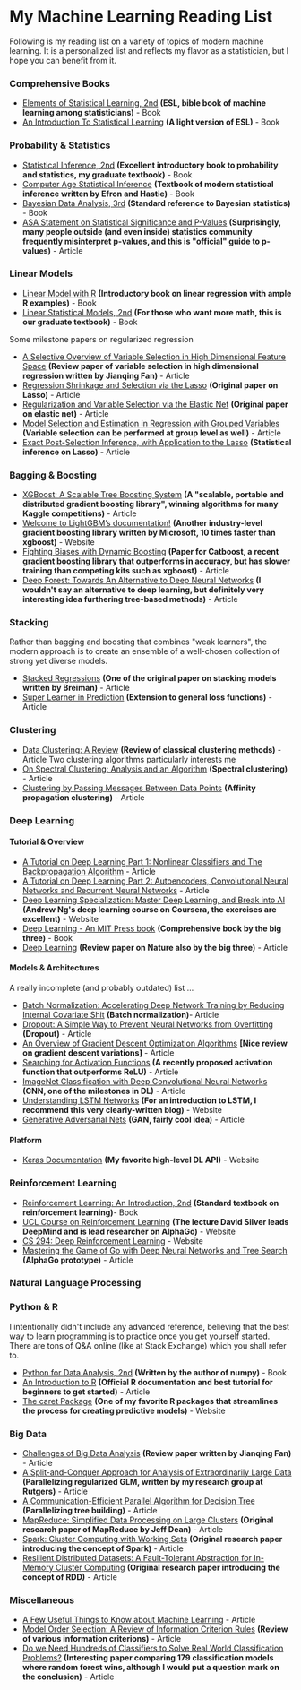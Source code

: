 # My Machine Learning Reading List
Following is my reading list on a variety of topics of modern machine learning. It is a personalized list and reflects my flavor as a statistician, but I hope you can benefit from it.

### Comprehensive Books

* [Elements of Statistical Learning, 2nd](http://web.stanford.edu/~hastie/ElemStatLearn/printings/ESLII_print12.pdf) **(ESL, bible book of machine learning among statisticians)** - Book
* [An Introduction To Statistical Learning](http://www-bcf.usc.edu/~gareth/ISL/) **(A light version of ESL)** - Book

### Probability & Statistics

* [Statistical Inference, 2nd](https://www.amazon.com/Statistical-Inference-George-Casella/dp/0534243126) **(Excellent introductory book to probability and statistics, my graduate textbook)** - Book
* [Computer Age Statistical Inference](https://web.stanford.edu/~hastie/CASI_files/PDF/casi.pdf) **(Textbook of modern statistical inference written by Efron and Hastie)** - Book
* [Bayesian Data Analysis, 3rd](https://www.amazon.com/Bayesian-Analysis-Chapman-Statistical-Science/dp/1439840954) **(Standard reference to Bayesian statistics)** - Book
* [ASA Statement on Statistical Significance and P-Values](http://amstat.tandfonline.com/doi/pdf/10.1080/00031305.2016.1154108?needAccess=true) **(Surprisingly, many people outside (and even inside) statistics community frequently misinterpret p-values, and this is "official" guide to p-values)** - Article

### Linear Models

* [Linear Model with R](http://www.utstat.toronto.edu/~brunner/books/LinearModelsWithR.pdf) **(Introductory book on linear regression with ample R examples)** - Book
* [Linear Statistical Models, 2nd](https://www.amazon.com/Linear-Statistical-Models-James-Stapleton/dp/0470231467) **(For those who want more math, this is our graduate textbook)** - Book

Some milestone papers on regularized regression
* [A Selective Overview of Variable Selection in High Dimensional Feature Space](https://arxiv.org/pdf/0910.1122.pdf) **(Review paper of variable selection in high dimensional regression written by Jianqing Fan)** - Article
* [Regression Shrinkage and Selection via the Lasso](https://statweb.stanford.edu/~tibs/lasso/lasso.pdf) **(Original paper on Lasso)** - Article
* [Regularization and Variable Selection via the Elastic Net](https://web.stanford.edu/~hastie/Papers/B67.2%20(2005)%20301-320%20Zou%20&%20Hastie.pdf) **(Original paper on elastic net)** - Article
* [Model Selection and Estimation in Regression with Grouped Variables](http://citeseerx.ist.psu.edu/viewdoc/download?doi=10.1.1.366.4278&rep=rep1&type=pdf) **(Variable selection can be performed at group level as well)** - Article
* [Exact Post-Selection Inference, with Application to the Lasso](https://arxiv.org/abs/1311.6238.pdf) **(Statistical inference on Lasso)** - Article

### Bagging & Boosting

* [XGBoost: A Scalable Tree Boosting System](https://arxiv.org/pdf/1603.02754.pdf) **(A "scalable, portable and distributed gradient boosting library", winning algorithms for many Kaggle competitions)** - Article
* [Welcome to LightGBM’s documentation!](https://lightgbm.readthedocs.io/en/latest/) **(Another industry-level gradient boosting library written by Microsoft, 10 times faster than xgboost)** - Website
* [Fighting Biases with Dynamic Boosting](https://arxiv.org/pdf/1706.09516.pdf) **(Paper for Catboost, a recent gradient boosting library that outperforms in accuracy, but has slower training than competing kits such as xgboost)** - Article
* [Deep Forest: Towards An Alternative to Deep Neural Networks](https://arxiv.org/pdf/1702.08835.pdf) **(I wouldn't say an alternative to deep learning, but definitely very interesting idea furthering tree-based methods)** - Article

### Stacking

Rather than bagging and boosting that combines "weak learners", the modern approach is to create an ensemble of a well-chosen collection of strong yet diverse models.
* [Stacked Regressions](http://statistics.berkeley.edu/sites/default/files/tech-reports/367.pdf) **(One of the original paper on stacking models written by Breiman)** - Article
* [Super Learner in Prediction](http://biostats.bepress.com/cgi/viewcontent.cgi?article=1226&context=ucbbiostat) **(Extension to general loss functions)** - Article

### Clustering

* [Data Clustering: A Review](https://www.cs.rutgers.edu/~mlittman/courses/lightai03/jain99data.pdf) **(Review of classical clustering methods)** - Article
Two clustering algorithms particularly interests me
* [On Spectral Clustering: Analysis and an Algorithm](http://ai.stanford.edu/~ang/papers/nips01-spectral.pdf) **(Spectral clustering)** - Article
* [Clustering by Passing Messages Between Data Points](http://www.psi.toronto.edu/affinitypropagation/FreyDueckScience07.pdf) **(Affinity propagation clustering)** - Article

### Deep Learning

#### Tutorial & Overview
* [A Tutorial on Deep Learning Part 1: Nonlinear Classifiers and The Backpropagation Algorithm](http://ai.stanford.edu/~quocle/tutorial1.pdf) - Article
* [A Tutorial on Deep Learning Part 2: Autoencoders, Convolutional Neural Networks and Recurrent Neural Networks](http://ai.stanford.edu/~quocle/tutorial2.pdf) - Article
* [Deep Learning Specialization: Master Deep Learning, and Break into AI](https://www.coursera.org/specializations/deep-learning) **(Andrew Ng's deep learning course on Coursera, the exercises are excellent)** - Website
* [Deep Learning - An MIT Press book](http://www.deeplearningbook.org/) **(Comprehensive book by the big three)** - Book
* [Deep Learning](https://www.nature.com/articles/nature14539) **(Review paper on Nature also by the big three)** - Article

#### Models & Architectures
A really incomplete (and probably outdated) list ...
* [Batch Normalization: Accelerating Deep Network Training by Reducing Internal Covariate Shit](https://arxiv.org/pdf/1502.03167v3.pdf) **(Batch normalization)**- Article
* [Dropout: A Simple Way to Prevent Neural Networks from Overfitting](https://www.cs.toronto.edu/~hinton/absps/JMLRdropout.pdf) **(Dropout)** - Article
* [An Overview of Gradient Descent Optimization Algorithms](https://arxiv.org/pdf/1609.04747.pdf) **[Nice review on gradient descent variations]** - Article
* [Searching for Activation Functions](https://arxiv.org/pdf/1710.05941.pdf) **(A recently proposed activation function that outperforms ReLU)** - Article
* [ImageNet Classification with Deep Convolutional Neural Networks](https://www.nvidia.cn/content/tesla/pdf/machine-learning/imagenet-classification-with-deep-convolutional-nn.pdf) **(CNN, one of the milestones in DL)** - Article
* [Understanding LSTM Networks](http://colah.github.io/posts/2015-08-Understanding-LSTMs/) **(For an introduction to LSTM, I recommend this very clearly-written blog)** - Website
* [Generative Adversarial Nets](https://papers.nips.cc/paper/5423-generative-adversarial-nets.pdf) **(GAN, fairly cool idea)** - Article

#### Platform
* [Keras Documentation](https://keras.io/) **(My favorite high-level DL API)** - Website

### Reinforcement Learning

* [Reinforcement Learning: An Introduction, 2nd](http://ufal.mff.cuni.cz/~straka/courses/npfl114/2016/sutton-bookdraft2016sep.pdf) **(Standard textbook on reinforcement learning)**- Book
* [UCL Course on Reinforcement Learning](http://www0.cs.ucl.ac.uk/staff/d.silver/web/Teaching.html) **(The lecture David Silver leads DeepMind and is lead researcher on AlphaGo)** - Website
* [CS 294: Deep Reinforcement Learning](http://rll.berkeley.edu/deeprlcourse/) - Website
* [Mastering the Game of Go with Deep Neural Networks and Tree Search](https://gogameguru.com/i/2016/03/deepmind-mastering-go.pdf) **(AlphaGo prototype)** - Article

### Natural Language Processing

### Python & R

I intentionally didn't include any advanced reference, believing that the best way to learn programming is to practice once you get yourself started. There are tons of Q&A online (like at Stack Exchange) which you shall refer to.
* [Python for Data Analysis, 2nd](http://shop.oreilly.com/product/0636920050896.do) **(Written by the author of numpy)** - Book
* [An Introduction to R](https://cran.r-project.org/doc/manuals/r-release/R-intro.pdf) **(Official R documentation and best tutorial for beginners to get started)** - Article
* [The caret Package](http://topepo.github.io/caret/index.html) **(One of my favorite R packages that streamlines the process for creating predictive models)** - Website

### Big Data

* [Challenges of Big Data Analysis](https://arxiv.org/pdf/1308.1479.pdf) **(Review paper written by Jianqing Fan)** - Article
* [A Split-and-Conquer Approach for Analysis of Extraordinarily Large Data](http://www3.stat.sinica.edu.tw/sstest/oldpdf/A24n49.pdf) **(Parallelizing regularized GLM, written by my research group at Rutgers)** - Article
* [A Communication-Efficient Parallel Algorithm for Decision Tree](https://arxiv.org/pdf/1611.01276.pdf) **(Parallelizing tree building)** - Article
* [MapReduce: Simplified Data Processing on Large Clusters](https://static.googleusercontent.com/media/research.google.com/en//archive/mapreduce-osdi04.pdf) **(Original research paper of MapReduce by Jeff Dean)** - Article
* [Spark: Cluster Computing with Working Sets](https://www.usenix.org/legacy/event/hotcloud10/tech/full_papers/Zaharia.pdf) **(Original research paper introducing the concept of Spark)** - Article
* [Resilient Distributed Datasets: A Fault-Tolerant Abstraction for In-Memory Cluster Computing](https://www.usenix.org/system/files/conference/nsdi12/nsdi12-final138.pdf) **(Original research paper introducing the concept of RDD)** - Article

### Miscellaneous
* [A Few Useful Things to Know about Machine Learning](https://homes.cs.washington.edu/~pedrod/papers/cacm12.pdf) - Article
* [Model Order Selection: A Review of Information Criterion Rules](http://www.sal.ufl.edu/eel6935/2008/01311138_ModelOrderSelection_Stoica.pdf) **(Review of various information criterions)** - Article
* [Do we Need Hundreds of Classifiers to Solve Real World Classification Problems?](http://jmlr.org/papers/volume15/delgado14a/delgado14a.pdf) **(Interesting paper comparing 179 classification models where random forest wins, although I would put a question mark on the conclusion)** - Article
